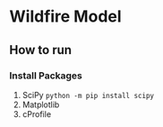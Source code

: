 # Wildfire Model

## How to run
### Install Packages
1. SciPy
`python -m pip install scipy`
2. Matplotlib
3. cProfile